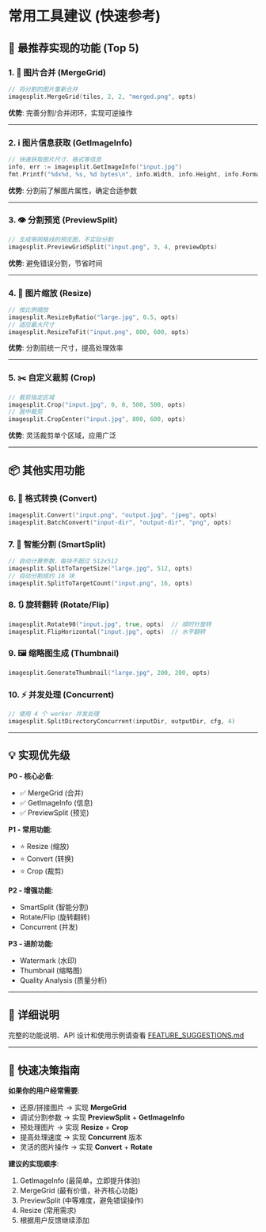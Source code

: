 # 常用工具建议 (快速参考)

## 🚀 最推荐实现的功能 (Top 5)

### 1. 🔄 图片合并 (MergeGrid)
```go
// 将分割的图片重新合并
imagesplit.MergeGrid(tiles, 2, 2, "merged.png", opts)
```
**优势**: 完善分割/合并闭环，实现可逆操作

---

### 2. ℹ️ 图片信息获取 (GetImageInfo)
```go
// 快速获取图片尺寸、格式等信息
info, err := imagesplit.GetImageInfo("input.jpg")
fmt.Printf("%dx%d, %s, %d bytes\n", info.Width, info.Height, info.Format, info.FileSize)
```
**优势**: 分割前了解图片属性，确定合适参数

---

### 3. 👁️ 分割预览 (PreviewSplit)
```go
// 生成带网格线的预览图，不实际分割
imagesplit.PreviewGridSplit("input.png", 3, 4, previewOpts)
```
**优势**: 避免错误分割，节省时间

---

### 4. 📐 图片缩放 (Resize)
```go
// 按比例缩放
imagesplit.ResizeByRatio("large.jpg", 0.5, opts)
// 适应最大尺寸
imagesplit.ResizeToFit("input.png", 800, 600, opts)
```
**优势**: 分割前统一尺寸，提高处理效率

---

### 5. ✂️ 自定义裁剪 (Crop)
```go
// 裁剪指定区域
imagesplit.Crop("input.jpg", 0, 0, 500, 500, opts)
// 居中裁剪
imagesplit.CropCenter("input.jpg", 800, 600, opts)
```
**优势**: 灵活裁剪单个区域，应用广泛

---

## 📦 其他实用功能

### 6. 🔄 格式转换 (Convert)
```go
imagesplit.Convert("input.png", "output.jpg", "jpeg", opts)
imagesplit.BatchConvert("input-dir", "output-dir", "png", opts)
```

### 7. 🎯 智能分割 (SmartSplit)
```go
// 自动计算参数，每块不超过 512x512
imagesplit.SplitToTargetSize("large.jpg", 512, opts)
// 自动分割成约 16 块
imagesplit.SplitToTargetCount("input.png", 16, opts)
```

### 8. 🔃 旋转翻转 (Rotate/Flip)
```go
imagesplit.Rotate90("input.jpg", true, opts)  // 顺时针旋转
imagesplit.FlipHorizontal("input.jpg", opts)  // 水平翻转
```

### 9. 🖼️ 缩略图生成 (Thumbnail)
```go
imagesplit.GenerateThumbnail("large.jpg", 200, 200, opts)
```

### 10. ⚡ 并发处理 (Concurrent)
```go
// 使用 4 个 worker 并发处理
imagesplit.SplitDirectoryConcurrent(inputDir, outputDir, cfg, 4)
```

---

## 💡 实现优先级

**P0 - 核心必备**:
- ✅ MergeGrid (合并)
- ✅ GetImageInfo (信息)
- ✅ PreviewSplit (预览)

**P1 - 常用功能**:
- ⭐ Resize (缩放)
- ⭐ Convert (转换)
- ⭐ Crop (裁剪)

**P2 - 增强功能**:
- SmartSplit (智能分割)
- Rotate/Flip (旋转翻转)
- Concurrent (并发)

**P3 - 进阶功能**:
- Watermark (水印)
- Thumbnail (缩略图)
- Quality Analysis (质量分析)

---

## 📖 详细说明

完整的功能说明、API 设计和使用示例请查看 [FEATURE_SUGGESTIONS.md](./FEATURE_SUGGESTIONS.md)

---

## 🎯 快速决策指南

**如果你的用户经常需要**:
- 还原/拼接图片 → 实现 **MergeGrid**
- 调试分割参数 → 实现 **PreviewSplit** + **GetImageInfo**
- 预处理图片 → 实现 **Resize** + **Crop**
- 提高处理速度 → 实现 **Concurrent** 版本
- 灵活的图片操作 → 实现 **Convert** + **Rotate**

**建议的实现顺序**: 
1. GetImageInfo (最简单，立即提升体验)
2. MergeGrid (最有价值，补齐核心功能)
3. PreviewSplit (中等难度，避免错误操作)
4. Resize (常用需求)
5. 根据用户反馈继续添加
